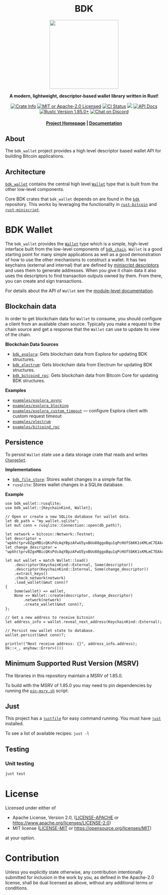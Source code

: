 <div align="center">
  <h1>BDK</h1>

  <img src="https://raw.githubusercontent.com/bitcoindevkit/bdk/master/static/bdk.png" width="220" />

  <p>
    <strong>A modern, lightweight, descriptor-based wallet library written in Rust!</strong>
  </p>

  <p>
    <a href="https://crates.io/crates/bdk_wallet"><img alt="Crate Info" src="https://img.shields.io/crates/v/bdk_wallet.svg"/></a>
    <a href="https://github.com/bitcoindevkit/bdk/blob/master/LICENSE"><img alt="MIT or Apache-2.0 Licensed" src="https://img.shields.io/badge/license-MIT%2FApache--2.0-blue.svg"/></a>
    <a href="https://github.com/bitcoindevkit/bdk/actions?query=workflow%3ACI"><img alt="CI Status" src="https://github.com/bitcoindevkit/bdk/workflows/CI/badge.svg"></a>
    <a href="https://coveralls.io/github/bitcoindevkit/bdk?branch=master"><img src="https://coveralls.io/repos/github/bitcoindevkit/bdk/badge.svg?branch=master"/></a>
    <a href="https://docs.rs/bdk_wallet"><img alt="API Docs" src="https://img.shields.io/badge/docs.rs-bdk_wallet-green"/></a>
    <a href="https://blog.rust-lang.org/2025/02/20/Rust-1.85.0/"><img alt="Rustc Version 1.85.0+" src="https://img.shields.io/badge/rustc-1.85.0%2B-lightgrey.svg"/></a>
    <a href="https://discord.gg/d7NkDKm"><img alt="Chat on Discord" src="https://img.shields.io/discord/753336465005608961?logo=discord"></a>
  </p>

  <h4>
    <a href="https://bitcoindevkit.org">Project Homepage</a>
    <span> | </span>
    <a href="https://docs.rs/bdk_wallet">Documentation</a>
  </h4>
</div>

## About

The `bdk_wallet` project provides a high level descriptor based wallet API for building Bitcoin applications.

## Architecture

[`bdk_wallet`] contains the central high level [`Wallet`] type that is built from the other low-level components.

Core BDK crates that `bdk_wallet` depends on are found in the [`bdk`] repository. This works by
leveraging the functionality in [`rust-bitcoin`] and [`rust-miniscript`].

# BDK Wallet

The `bdk_wallet` provides the [`Wallet`] type which is a simple, high-level
interface built from the low-level components of [`bdk_chain`]. `Wallet` is a good starting point
for many simple applications as well as a good demonstration of how to use the other mechanisms to
construct a wallet. It has two keychains (external and internal) that are defined by
[miniscript descriptors][`rust-miniscript`] and uses them to generate addresses. When you give it
chain data it also uses the descriptors to find transaction outputs owned by them. From there, you
can create and sign transactions.

For details about the API of `Wallet` see the [module-level documentation][`Wallet`].

## Blockchain data

In order to get blockchain data for `Wallet` to consume, you should configure a client from
an available chain source. Typically you make a request to the chain source and get a response
that the `Wallet` can use to update its view of the chain.

**Blockchain Data Sources**

* [`bdk_esplora`]: Gets blockchain data from Esplora for updating BDK structures.
* [`bdk_electrum`]: Gets blockchain data from Electrum for updating BDK structures.
* [`bdk_bitcoind_rpc`]: Gets blockchain data from Bitcoin Core for updating BDK structures.

**Examples**

* [`examples/esplora_async`](https://github.com/bitcoindevkit/bdk_wallet/tree/master/examples/esplora_async)
* [`examples/esplora_blocking`](https://github.com/bitcoindevkit/bdk_wallet/tree/master/examples/esplora_blocking)
* [`examples/esplora_custom_timeout`](https://github.com/bitcoindevkit/bdk_wallet/tree/master/examples/esplora_custom_timeout) — configure Esplora client with custom request timeout
* [`examples/electrum`](https://github.com/bitcoindevkit/bdk_wallet/tree/master/examples/electrum)
* [`examples/bitcoind_rpc`](https://github.com/bitcoindevkit/bdk_wallet/tree/master/examples/bitcoind_rpc)

## Persistence

To persist `Wallet` state use a data storage crate that reads and writes [`ChangeSet`].

**Implementations**

* [`bdk_file_store`]: Stores wallet changes in a simple flat file.
* `rusqlite`: Stores wallet changes in a SQLite database.

**Example**

```rust,no_run
use bdk_wallet::rusqlite;
use bdk_wallet::{KeychainKind, Wallet};

// Open or create a new SQLite database for wallet data.
let db_path = "my_wallet.sqlite";
let mut conn = rusqlite::Connection::open(db_path)?;

let network = bitcoin::Network::Testnet;
let descriptor = "wpkh(tprv8ZgxMBicQKsPdcAqYBpzAFwU5yxBUo88ggoBqu1qPcHUfSbKK1sKMLmC7EAk438btHQrSdu3jGGQa6PA71nvH5nkDexhLteJqkM4dQmWF9g/84'/1'/0'/0/*)";
let change_descriptor = "wpkh(tprv8ZgxMBicQKsPdcAqYBpzAFwU5yxBUo88ggoBqu1qPcHUfSbKK1sKMLmC7EAk438btHQrSdu3jGGQa6PA71nvH5nkDexhLteJqkM4dQmWF9g/84'/1'/0'/1/*)";

let mut wallet = match Wallet::load()
    .descriptor(KeychainKind::External, Some(descriptor))
    .descriptor(KeychainKind::Internal, Some(change_descriptor))
    .extract_keys()
    .check_network(network)
    .load_wallet(&mut conn)?
{
    Some(wallet) => wallet,
    None => Wallet::create(descriptor, change_descriptor)
        .network(network)
        .create_wallet(&mut conn)?,
};

// Get a new address to receive bitcoin!
let address_info = wallet.reveal_next_address(KeychainKind::External);

// Persist new wallet state to database.
wallet.persist(&mut conn)?;

println!("Next receive address: {}", address_info.address);
Ok::<_, anyhow::Error>(())
```

## Minimum Supported Rust Version (MSRV)

The libraries in this repository maintain a MSRV of 1.85.0.

To build with the MSRV of 1.85.0 you may need to pin dependencies by running the [`pin-msrv.sh`](./ci/pin-msrv.sh) script.

## Just

This project has a [`justfile`](/justfile) for easy command running. You must have [`just`](https://github.com/casey/just) installed.

To see a list of available recipes: `just -l`

## Testing

### Unit testing

```bash
just test
```

# License

Licensed under either of

* Apache License, Version 2.0, ([LICENSE-APACHE](LICENSE-APACHE) or <https://www.apache.org/licenses/LICENSE-2.0>)
* MIT license ([LICENSE-MIT](LICENSE-MIT) or <https://opensource.org/licenses/MIT>)

at your option.

# Contribution

Unless you explicitly state otherwise, any contribution intentionally
submitted for inclusion in the work by you, as defined in the Apache-2.0
license, shall be dual licensed as above, without any additional terms or
conditions.

[`Wallet`]: https://docs.rs/bdk_wallet/latest/bdk_wallet/struct.Wallet.html
[`ChangeSet`]: https://docs.rs/bdk_wallet/latest/bdk_wallet/struct.ChangeSet.html
[`bdk`]: https://github.com/bitcoindevkit/bdk
[`bdk_wallet`]: https://docs.rs/bdk_wallet/latest
[`bdk_chain`]: https://docs.rs/bdk_chain/latest
[`bdk_file_store`]: https://docs.rs/bdk_file_store/latest
[`bdk_electrum`]: https://docs.rs/bdk_electrum/latest
[`bdk_esplora`]: https://docs.rs/bdk_esplora/latest
[`bdk_bitcoind_rpc`]: https://docs.rs/bdk_bitcoind_rpc/latest
[`rust-bitcoin`]: https://docs.rs/bitcoin/latest/bitcoin/
[`rust-miniscript`]: https://docs.rs/miniscript/latest/miniscript/index.html
